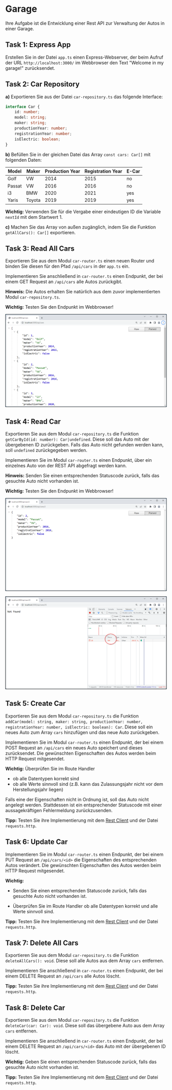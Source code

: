 # Garage

Ihre Aufgabe ist die Entwicklung einer Rest API zur Verwaltung der Autos in einer Garage.

## Task 1: Express App

Erstellen Sie in der Datei `app.ts` einen Express-Webserver, der beim Aufruf der URL `http://localhost:3000/` im Webbrowser den Text "Welcome in my garage!" zurücksendet.

## Task 2: Car Repository

**a)** Exportieren Sie aus der Datei `car-repository.ts` das folgende Interface:

```typescript
interface Car {
    id: number;
    model: string;
    maker: string;
    productionYear: number;
    registrationYear: number;
    isElectric: boolean;
}
```

**b)** Befüllen Sie in der gleichen Datei das Array `const cars: Car[]` mit folgenden Daten:

| Model  | Maker  | Production Year | Registration Year | E-Car |
| ------ | ------ | --------------- | ----------------- | ----- |
| Golf   | VW     | 2014            | 2015              | no    |
| Passat | VW     | 2016            | 2016              | no    |
| i3     | BMW    | 2020            | 2021              | yes   |
| Yaris  | Toyota | 2019            | 2019              | yes   |

**Wichtig:** Verwenden Sie für die Vergabe einer eindeutigen ID die Variable `nextId` mit dem Startwert 1.

**c)** Machen Sie das Array von außen zugänglich, indem Sie die Funktion `getAllCars(): Car[]` exportieren.

## Task 3: Read All Cars

Exportieren Sie aus dem Modul `car-router.ts` einen neuen Router und binden Sie diesen für den Pfad `/api/cars` in der `app.ts` ein.

Implementieren Sie anschließend in `car-router.ts` einen Endpunkt, der bei einem GET Request an `/api/cars` alle Autos zurückgibt.

**Hinweis:** Die Autos erhalten Sie natürlich aus dem zuvor implementierten Modul `car-repository.ts`.

**Wichtig:** Testen Sie den Endpunkt im Webbrowser!

![img](/pics/get-all-cars.png)

## Task 4: Read Car

Exportieren Sie aus dem Modul `car-repository.ts` die Funktion `getCarById(id: number): Car|undefined`. Diese soll das Auto mit der übergebenen  ID zurückgeben. Falls das Auto nicht gefunden werden kann, soll `undefined` zurückgegeben werden.

Implementieren Sie im Modul `car-router.ts` einen Endpunkt, über ein einzelnes Auto von der REST API abgefragt werden kann.

**Hinweis:** Senden Sie einen entsprechenden Statuscode zurück, falls das gesuchte Auto nicht vorhanden ist.

**Wichtig:** Testen Sie den Endpunkt im Webbrowser!

![img](pics/get-car-found.png)

![img](pics/get-car-not-found.png)

## Task 5: Create Car

Exportieren Sie aus dem Modul `car-repository.ts` die Funktion `addCar(model: string, maker: string, productionYear: number, registrationYear: number, isElectric: boolean): Car`. Diese soll ein neues Auto zum Array `cars` hinzufügen und das neue Auto zurückgeben.

Implementieren Sie im Modul `car-router.ts` einen Endpunkt, der bei einem POST Request an `/api/cars` ein neues Auto speichert und dieses zurücksendet. Die gewünschten Eigenschaften des Autos werden beim HTTP Request mitgesendet.

**Wichtig:** Überprüfen Sie im Route Handler

- ob alle Datentypen korrekt sind
- ob alle Werte sinnvoll sind (z.B. kann das Zulassungsjahr nicht vor dem Herstellungsjahr liegen)

Falls eine der Eigenschaften nicht in Ordnung ist, soll das Auto nicht angelegt werden. Stattdessen ist ein entsprechender Statuscode mit einer aussagekräftigen Fehlermeldung zurückzusenden.

**Tipp:** Testen Sie ihre Implementierung mit dem [Rest Client](https://marketplace.visualstudio.com/items?itemName=humao.rest-client) und der Datei `requests.http`.

## Task 6: Update Car

Implementieren Sie im Modul `car-router.ts` einen Endpunkt, der bei einem PUT Request an `/api/cars/<id>` die Eigenschaften des entsprechenden Autos verändert. Die gewünschten Eigenschaften des Autos werden beim HTTP Request mitgesendet.

**Wichtig:** 

- Senden Sie einen entsprechenden Statuscode zurück, falls das gesuchte Auto nicht vorhanden ist.

- Überprüfen Sie im Route Handler ob alle Datentypen korrekt und alle Werte sinnvoll sind.

**Tipp:** Testen Sie ihre Implementierung mit dem [Rest Client](https://marketplace.visualstudio.com/items?itemName=humao.rest-client) und der Datei `requests.http`.

## Task 7: Delete All Cars

Exportieren Sie aus dem Modul `car-repository.ts` die Funktion `deleteAllCars(): void`. Diese soll alle Autos aus dem Array `cars` entfernen.

Implementieren Sie anschließend in `car-router.ts` einen Endpunkt, der bei einem DELETE Request an `/api/cars` alle Autos löscht.

**Tipp:** Testen Sie ihre Implementierung mit dem [Rest Client](https://marketplace.visualstudio.com/items?itemName=humao.rest-client) und der Datei `requests.http`.

## Task 8: Delete Car

Exportieren Sie aus dem Modul `car-repository.ts` die Funktion `deleteCar(car: Car): void`. Diese soll das übergebene Auto aus dem Array `cars` entfernen.

Implementieren Sie anschließend in `car-router.ts` einen Endpunkt, der bei einem DELETE Request an `/api/cars/<id>` das Auto mit der übergebenen ID löscht.

**Wichtig:** Geben Sie einen entsprechenden Statuscode zurück, falls das gesuchte Auto nicht vorhanden ist.

**Tipp:** Testen Sie ihre Implementierung mit dem [Rest Client](https://marketplace.visualstudio.com/items?itemName=humao.rest-client) und der Datei `requests.http`.
